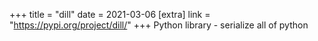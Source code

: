 +++
title = "dill"
date = 2021-03-06
[extra]
link = "https://pypi.org/project/dill/"
+++
Python library - serialize all of python

